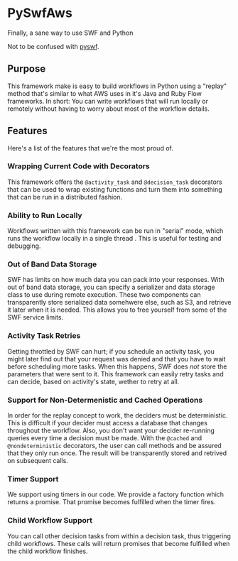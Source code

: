# PySwfAws
Finally, a sane way to use SWF and Python

Not to be confused with [pyswf](https://pypi.python.org/pypi/pyswf).

## Purpose
This framework make is easy to build workflows in Python using a "replay" method that's similar to what AWS uses in it's Java and Ruby Flow frameworks.  In short:  You can write workflows that will run locally or remotely without having to worry about most of the workflow details.

## Features
Here's a list of the features that we're the most proud of.

### Wrapping Current Code with Decorators
This framework offers the `@activity_task` and `@decision_task` decorators that can be used to wrap existing 
functions and turn them into something that can be run in a distributed fashion.

### Ability to Run Locally
Workflows written with this framework can be run in "serial" mode, which runs the workflow locally in a single thread
.  This is useful for testing and debugging.

### Out of Band Data Storage
SWF has limits on how much data you can pack into your responses.  With out of band data storage, you can specify a serializer and data storage class to use during remote execution.  These two components can transparently store serialized data somehwere else, such as S3, and retrieve it later when it is needed.  This allows you to free yourself from some of the SWF service limits.

### Activity Task Retries
Getting throttled by SWF can hurt; if you schedule an activity task, you might later find out that your request was denied and that you have to wait before scheduling more tasks.  When this happens, SWF does *not* store the parameters that were sent to it.  This framework can easily retry tasks and can decide, based on activity's state, wether to retry at all.

### Support for Non-Determenistic and Cached Operations
In order for the replay concept to work, the deciders must be deterministic.  This is difficult if your decider must access a database that changes throughout the workflow.  Also, you don't want your decider re-running queries every time a decision must be made.  With the `@cached` and `@nondeterministic` decorators, the user can call methods and be assured that they only run once.  The result will be transparently stored and retrived on subsequent calls.

### Timer Support
We support using timers in our code.  We provide a factory function which returns a promise.  That promise becomes 
fulfilled when the timer fires.

### Child Workflow Support
You can call other decision tasks from within a decision task, thus triggering child workflows.  These calls will 
return promises that become fulfilled when the child workflow finishes.